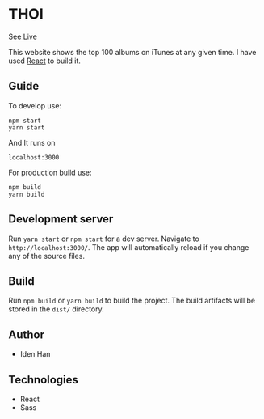 # THOI

[See Live]()

This website shows the top 100 albums on iTunes at any given time. I have used [React](https://reactjs.org) to build it.

## Guide

To develop use:

```text
npm start
yarn start
```

And It runs on

```text
localhost:3000
```

For production build use:

```text
npm build
yarn build
```

## Development server

Run `yarn start` or `npm start` for a dev server. Navigate to `http://localhost:3000/`. The app will automatically reload if you change any of the source files.

## Build

Run `npm build` or `yarn build` to build the project. The build artifacts will be stored in the `dist/` directory.

## Author

- Iden Han

## Technologies

- React
- Sass
